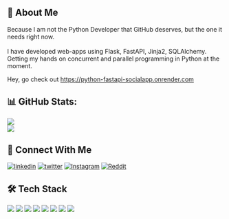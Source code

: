 ## 🚀 About Me

Because I am not the Python Developer that GitHub deserves, but the one it needs right now.</br></br>
I have developed web-apps using Flask, FastAPI, Jinja2, SQLAlchemy.
Getting my hands on concurrent and parallel programming in Python at the moment.

Hey, go check out https://python-fastapi-socialapp.onrender.com

## 📊 GitHub Stats:

![](https://github-readme-streak-stats.herokuapp.com/?user=RohanAlmighty&theme=dracula&hide_border=true)</br>
![](https://github-readme-stats.vercel.app/api/top-langs/?username=RohanAlmighty&theme=dracula&hide_border=true&include_all_commits=false&count_private=false)

## 🔗 Connect With Me

[![linkedin](https://img.shields.io/badge/linkedin-0A66C2?style=for-the-badge&logo=linkedin&logoColor=white)](https://www.linkedin.com/in/rohanalmighty/) [![twitter](https://img.shields.io/badge/twitter-1DA1F2?style=for-the-badge&logo=twitter&logoColor=white)](https://twitter.com/Rohan_Almighty) [![Instagram](https://img.shields.io/badge/Instagram-E4405F?style=for-the-badge&logo=instagram&logoColor=white)](https://instagram.com/rohan.almighty) [![Reddit](https://img.shields.io/badge/Reddit-FF4500?style=for-the-badge&logo=reddit&logoColor=white)](https://www.reddit.com/user/RohanAlmighty)

## 🛠 Tech Stack

[![](https://img.shields.io/badge/Python-FFD43B?style=for-the-badge&logo=python&logoColor=blue)](https://www.python.org/) [![](https://img.shields.io/badge/fastapi-109989?style=for-the-badge&logo=FASTAPI&logoColor=white)](https://fastapi.tiangolo.com/) [![](https://img.shields.io/badge/Flask-000000?style=for-the-badge&logo=flask&logoColor=white)](https://flask.palletsprojects.com/en/2.1.x/) [![](https://img.shields.io/badge/HTML5-E34F26?style=for-the-badge&logo=html5&logoColor=white)](https://developer.mozilla.org/en-US/docs/Glossary/HTML5) [![](https://img.shields.io/badge/PostgreSQL-316192?style=for-the-badge&logo=postgresql&logoColor=white)](https://www.postgresql.org/) [![](https://img.shields.io/badge/Docker-2496ED?logo=docker&logoColor=fff)](https://www.docker.com/) [![](https://img.shields.io/badge/SQLite-07405E?style=for-the-badge&logo=sqlite&logoColor=white)](https://www.sqlite.org/index.html) [![](https://img.shields.io/badge/Visual_Studio-5C2D91?style=for-the-badge&logo=visual%20studio&logoColor=white)](https://code.visualstudio.com/)
